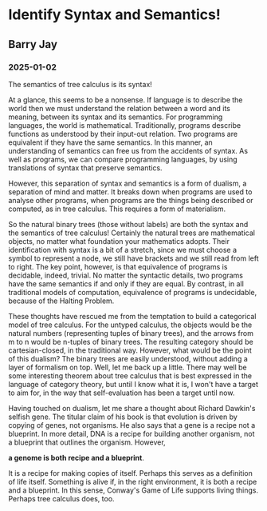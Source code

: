 # Identify Syntax and Semantics!
## Barry Jay
### 2025-01-02

The semantics of tree calculus is its syntax!

At a glance, this seems to be a nonsense.  If language is to describe
the world then we must understand the relation between a word and its
meaning, between its syntax and its semantics. For programming
languages, the world is mathematical.  Traditionally, programs
describe functions as understood by their input-out relation. Two
programs are equivalent if they have the same semantics. In this
manner, an understanding of semantics can free us from the accidents
of syntax. As well as programs, we can compare programming languages,
by using translations of syntax that preserve semantics.

However, this separation of syntax and semantics is a form of dualism,
a separation of mind and matter. It breaks down when programs are used
to analyse other programs, when programs are the things being
described or computed, as in tree calculus. This requires a form of
materialism.

So the natural binary trees (those without labels) are both the syntax
and the semantics of tree calculus! Certainly the natural trees are
mathematical objects, no matter what foundation your mathematics
adopts.  Their identification with syntax is a bit of a stretch, since
we must choose a symbol to represent a node, we still have brackets and
we still read from left to right. The key point, however, is that
equivalence of programs is decidable, indeed, trivial. No matter the
syntactic details, two programs have the same semantics if and only if
they are equal.  By contrast, in all traditional models of
computation, equivalence of programs is undecidable, because of the
Halting Problem.

These thoughts have rescued me from the temptation to build a
categorical model of tree calculus. For the untyped calculus, the
objects would be the natural numbers (representing tuples of binary
trees), and the arrows from m to n would be n-tuples of binary trees.
The resulting category should be cartesian-closed, in the traditional
way. However, what would be the point of this dualism? The binary
trees are easily understood, without adding a layer of formalism on
top.  Well, let me back up a little. There may well be some
interesting theorem about tree calculus that is best expressed in the
language of category theory, but until I know what it is, I won't have
a target to aim for, in the way that self-evaluation has been a target
until now.

Having touched on dualism, let me share a thought about Richard
Dawkin's selfish gene. The titular claim of his book is that evolution
is driven by copying of genes, not organisms. He also says that a gene
is a recipe not a blueprint. In more detail, DNA is a recipe for
building another organism, not a blueprint that outlines the organism.
However, 

**a genome is both recipe and a blueprint**. 

It is a recipe
for making copies of itself. Perhaps this serves as a definition of
life itself.  Something is alive if, in the right environment, it is
both a recipe and a blueprint.  In this sense, Conway's Game of Life
supports living things. Perhaps tree calculus does, too.
